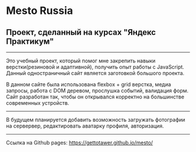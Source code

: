 # Mesto Russia
## Проект, сделанный на курсах "Яндекс Практикум"
___________________________
Это учебный проект, который помог мне закрепить навыки верстки(резиновой и адаптивной), получить опыт работы с JavaScript.
Данный одностраничный сайт является заготовкой большого проекта.

В данном сайте была использована flexbox + grid верстка, медиа запросы, работа с DOM деревом, прослушка событий, валидация форм. Сайт разработан так, чтобы он открывался корректно на большинстве современных устройств.
___________________________
В будущем планируется добавить возможность загружать фотографии на сервервер, редактировать аватарку профиля, авторизация.
___________________________
Ссылка на Github pages: https://gettotawer.github.io/mesto/